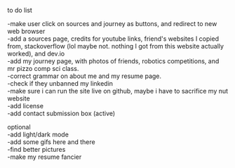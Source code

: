 to do list

-make user click on sources and journey as buttons, and redirect to new web browser
<br>
-add a sources page, credits for youtube links, friend's websites I copied from, stackoverflow (lol maybe not. nothing I got from this website actually worked), and dev.io
<br>
-add my journey page, with photos of friends, robotics competitions, and mr pizzo comp sci class. 
<br>
-correct grammar on about me and my resume page.
<br>
-check if they unbanned my linkedin
<br>
-make sure i can run the site live on github, maybe i have to sacrifice my nut website
<br>
-add license
<br>
-add contact submission box (active)
<br>


optional
<br>
-add light/dark mode
<br>
-add some gifs here and there
<br>
-find better pictures 
<br>
-make my resume fancier
<br>


